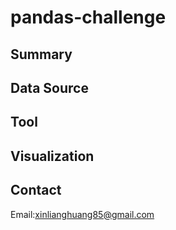 # pandas-challenge
## Summary ##

## Data Source ##

## Tool ##

## Visualization ##

## Contact ##
Email:xinlianghuang85@gmail.com
